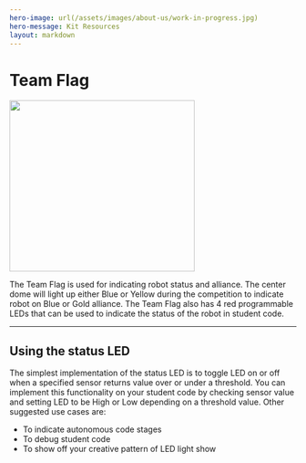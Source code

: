 ```yaml
---
hero-image: url(/assets/images/about-us/work-in-progress.jpg)
hero-message: Kit Resources
layout: markdown
---
```


# Team Flag

<img src="https://discourse.pierobotics.org/uploads/default/optimized/1X/629ff7823befd8ebc3753d8bb03967c45364ba7e_1_325x300.jpg" width="325" height="300">

The Team Flag is used for indicating robot status and alliance. The center dome will light up either Blue or Yellow during the competition to indicate robot on Blue or Gold alliance. The Team Flag also has 4 red programmable LEDs that can be used to indicate the status of the robot in student code.

---

## Using the status LED

The simplest implementation of the status LED is to toggle LED on or off when a specified sensor returns value over or under a threshold. You can implement this functionality on your student code by checking sensor value and setting LED to be High or Low depending on a threshold value. Other suggested use cases are:

* To indicate autonomous code stages
* To debug student code
* To show off your creative pattern of LED light show
